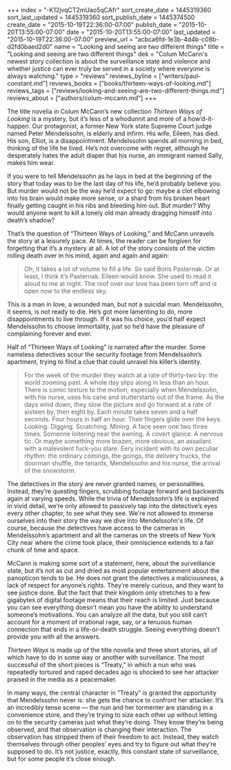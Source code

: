 +++
index = "-K12jvqCT2mUao5qCAfr"
sort_create_date = 1445319360
sort_last_updated = 1445319360
sort_publish_date = 1445374500
create_date = "2015-10-19T22:36:00-07:00"
publish_date = "2015-10-20T13:55:00-07:00"
date = "2015-10-20T13:55:00-07:00"
last_updated = "2015-10-19T22:36:00-07:00"
preview_url = "acbca6fd-1e3b-4d4b-c08b-d2fd0baed2d0"
name = "Looking and seeing are two different things"
title = "Looking and seeing are two different things"
dek = "Colum McCann's newest story collection is about the surveillance state and violence and whether justice can ever truly be served in a society where everyone is always watching."
type = "reviews"
reviews_byline = ["writers/paul-constant.md"]
reviews_books = ["books/thirteen-ways-of-looking.md"]
reviews_tags = ["reviews/looking-and-seeing-are-two-different-things.md"]
reviews_about = ["authors/colum-mccann.md"]
+++

The title novella in Colum McCann’s new collection *Thirteen Ways of Looking* is a mystery, but it’s less of a whodunnit and more of a how’d-it-happen. Our protagonist, a former New York state Supreme Court judge named Peter Mendelssohn, is elderly and infirm. His wife, Eileen, has died. His son, Elliot, is a disappointment. Mendelssohn spends all morning in bed, thinking of the life he lived. He’s not overcome with regret, although he desperately hates the adult diaper that his nurse, an immigrant named Sally, makes him wear.

If you were to tell Mendelssohn as he lays in bed at the beginning of the story that today was to be the last day of his life, he’d probably believe you. But murder would not be the way he’d expect to go: maybe a clot elbowing into his brain would make more sense, or a shard from his broken heart finally getting caught in his ribs and bleeding him out. But murder? Why would anyone want to kill a lonely old man already dragging himself into death’s shadow?

That’s the question of “Thirteen Ways of Looking,” and McCann unravels the story at a leisurely pace. At times, the reader can be forgiven for forgetting that it’s a mystery at all. A lot of the story consists of the victim rolling death over in his mind, again and again and again:

<blockquote>Oh, it takes a lot of volume to fill a life. So said Boris Pasternak. Or at least, I think it’s Pasternak. Eileen would know. She used to read it aloud to me at night. The roof over our love has been torn off and is open now to the endless sky.</blockquote>

This is a man in love, a wounded man, but not a suicidal man. Mendelssohn, it seems, is not ready to die. He’s got more lamenting to do, more disappointments to live through. If it was his choice, you’d half expect Mendelssohn to choose immortality, just so he’d have the pleasure of complaining forever and ever.

Half of “Thirteen Ways of Looking” is narrated after the murder. Some nameless detectives scour the security footage from Mendelssohn’s apartment, trying to find a clue that could unravel his killer’s identity. 

<blockquote>For the week of the murder they watch at a rate of thirty-two by: the world zooming past. A whole day slips along in less than an hour. There is comic texture to the motion, especially when Mendelssohn, with his nurse, uses his cane and stutterstarts out of the frame. As the days wind down, they slow the picture and go forward at a rate of sixteen by, then eight by. Each minute takes seven and a half seconds. Four hours in half an hour. Their fingers glide over the keys. Looking. Digging. Scratching. Mining. A face seen one two three times. Someone loitering near the awning. A covert glance. A nervous tic. Or maybe something more brazen, more obvious, an assailant with a malevolent fuck-you stare. Eery incident with its own peculiar rhythm: the ordinary comings, the goings, the delivery trucks, the doorman shuffle, the tenants, Mendelssohn and his nurse, the arrival of the snowstorm.</blockquote>

The detectives in the story are never granted names, or personalities. Instead, they’re questing fingers, scrubbing footage forward and backwards again at varying speeds. While the trivia of Mendelssohn’s life is explained in vivid detail, we’re only allowed to passively tap into the detective’s eyes every other chapter, to see what they see. We're not allowed to immerse ourselves into their story the way we dive into Mendelssohn's life. Of course, because the detectives have access to the cameras in Mendelssohn’s apartment and all the cameras on the streets of New York City near where the crime took place, their omniscience extends to a fair chunk of time and space.

McCann is making some sort of a statement, here, about the surveillance state, but it’s not as cut and dried as most popular entertainment about the panopticon tends to be. He does not grant the detectives a maliciousness, a lack of respect for anyone’s rights. They’re merely curious, and they want to see justice done. But the fact that their kingdom only stretches to a few gigabytes of digital footage means that their reach is limited. Just because you can see everything doesn’t mean you have the ability to understand someone’s motivations. You can analyze all the data, but you still can’t account for a moment of irrational rage, say, or a tenuous human connection that ends in a life-or-death struggle. Seeing everything doesn’t provide you with all the answers.

*Thirteen Ways* is made up of the title novella and three short stories, all of which have to do in some way or another with surveillance. The most successful of the short pieces is “Treaty,” in which a nun who was repeatedly tortured and raped decades ago is shocked to see her attacker praised in the media as a peacemaker.

In many ways, the central character in “Treaty” is granted the opportunity that Mendelssohn never is: she gets the chance to confront her attacker. It’s an incredibly tense scene — the nun and her tormenter are standing in a convenience store, and they’re trying to size each other up without letting on to the security cameras just what they’re doing. They know they’re being observed, and that observation is changing their interaction. The observation has stripped them of their freedom to act. Instead, they watch themselves through other peoples’ eyes and try to figure out what they’re supposed to do. It’s not justice, exactly, this constant state of surveillance, but for some people it’s close enough. 